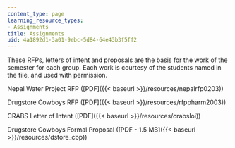 ```yaml
---
content_type: page
learning_resource_types:
- Assignments
title: Assignments
uid: 4a1892d1-3a01-9ebc-5d84-64e43b3f5ff2
---
```


These RFPs, letters of intent and proposals are the basis for the work of the semester for each group. Each work is courtesy of the students named in the file, and used with permission.

Nepal Water Project RFP ([PDF]({{< baseurl >}}/resources/nepalrfp0203))

Drugstore Cowboys RFP ([PDF]({{< baseurl >}}/resources/rfppharm2003))

CRABS Letter of Intent ([PDF]({{< baseurl >}}/resources/crabsloi))

Drugstore Cowboys Formal Proposal ([PDF - 1.5 MB]({{< baseurl >}}/resources/dstore_cbp))